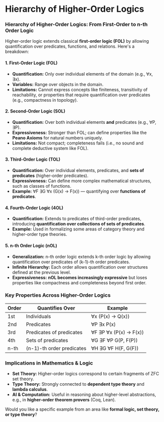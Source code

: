 # Hierarchy of Higher-Order Logics

### **Hierarchy of Higher-Order Logics: From First-Order to n-th Order Logic**

Higher-order logic extends classical **first-order logic (FOL)** by allowing quantification over predicates, functions, and relations. Here's a breakdown:

#### **1. First-Order Logic (FOL)**
- **Quantification:** Only over individual elements of the domain (e.g., ∀x, ∃x).
- **Variables:** Range over objects in the domain.
- **Limitations:** Cannot express concepts like finiteness, transitivity of reachability, or properties that require quantification over predicates (e.g., compactness in topology).

#### **2. Second-Order Logic (SOL)**
- **Quantification:** Over both individual elements **and** predicates (e.g., ∀P, ∃P).
- **Expressiveness:** Stronger than FOL; can define properties like the **Peano Axioms** for natural numbers uniquely.
- **Limitations:** Not compact; completeness fails (i.e., no sound and complete deductive system like FOL).

#### **3. Third-Order Logic (TOL)**
- **Quantification:** Over individual elements, predicates, and **sets of predicates** (higher-order predicates).
- **Expressiveness:** Can define more complex mathematical structures, such as classes of functions.
- **Example:** ∀F ∃G ∀x (G(x) → F(x)) — quantifying over **functions of predicates**.

#### **4. Fourth-Order Logic (4OL)**
- **Quantification:** Extends to predicates of third-order predicates, introducing **quantification over collections of sets of predicates**.
- **Example:** Used in formalizing some areas of category theory and higher-order type theories.

#### **5. n-th Order Logic (nOL)**
- **Generalization:** n-th order logic extends k-th order logic by allowing quantification over predicates of (k-1)-th order predicates.
- **Infinite Hierarchy:** Each order allows quantification over structures defined at the previous level.
- **Expressiveness:** **nOL becomes increasingly expressive** but loses properties like compactness and completeness beyond first order.

### **Key Properties Across Higher-Order Logics**
| Order | Quantifies Over | Example |
|-------|---------------|---------|
| 1st | Individuals | ∀x (P(x) → Q(x)) |
| 2nd | Predicates | ∀P ∃x P(x) |
| 3rd | Predicates of predicates | ∀F ∃P ∀x (P(x) → F(x)) |
| 4th | Sets of predicates | ∀G ∃F ∀P G(P, F(P)) |
| n-th | (n-1)-th order predicates | ∀H ∃G ∀F H(F, G(F)) |

### **Implications in Mathematics & Logic**
- **Set Theory:** Higher-order logics correspond to certain fragments of ZFC set theory.
- **Type Theory:** Strongly connected to **dependent type theory** and **lambda calculus**.
- **AI & Computation:** Useful in reasoning about higher-level abstractions, e.g., in **higher-order theorem provers** (Coq, Lean).

Would you like a specific example from an area like **formal logic, set theory, or type theory**?
